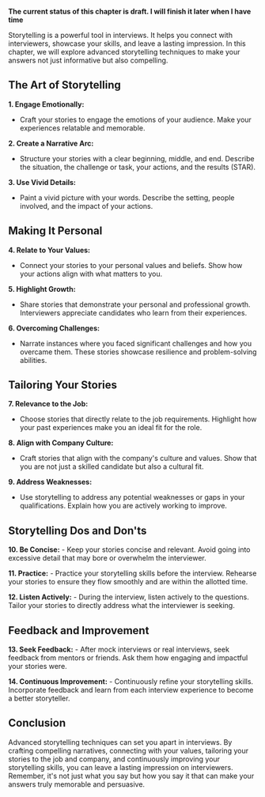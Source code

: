 **The current status of this chapter is draft. I will finish it later when I have time**

Storytelling is a powerful tool in interviews. It helps you connect with interviewers, showcase your skills, and leave a lasting impression. In this chapter, we will explore advanced storytelling techniques to make your answers not just informative but also compelling.

The Art of Storytelling
-----------------------

**1. Engage Emotionally:**

* Craft your stories to engage the emotions of your audience. Make your experiences relatable and memorable.

**2. Create a Narrative Arc:**

* Structure your stories with a clear beginning, middle, and end. Describe the situation, the challenge or task, your actions, and the results (STAR).

**3. Use Vivid Details:**

* Paint a vivid picture with your words. Describe the setting, people involved, and the impact of your actions.

Making It Personal
------------------

**4. Relate to Your Values:**

* Connect your stories to your personal values and beliefs. Show how your actions align with what matters to you.

**5. Highlight Growth:**

* Share stories that demonstrate your personal and professional growth. Interviewers appreciate candidates who learn from their experiences.

**6. Overcoming Challenges:**

* Narrate instances where you faced significant challenges and how you overcame them. These stories showcase resilience and problem-solving abilities.

Tailoring Your Stories
----------------------

**7. Relevance to the Job:**

* Choose stories that directly relate to the job requirements. Highlight how your past experiences make you an ideal fit for the role.

**8. Align with Company Culture:**

* Craft stories that align with the company's culture and values. Show that you are not just a skilled candidate but also a cultural fit.

**9. Address Weaknesses:**

* Use storytelling to address any potential weaknesses or gaps in your qualifications. Explain how you are actively working to improve.

Storytelling Dos and Don'ts
---------------------------

**10. Be Concise:** - Keep your stories concise and relevant. Avoid going into excessive detail that may bore or overwhelm the interviewer.

**11. Practice:** - Practice your storytelling skills before the interview. Rehearse your stories to ensure they flow smoothly and are within the allotted time.

**12. Listen Actively:** - During the interview, listen actively to the questions. Tailor your stories to directly address what the interviewer is seeking.

Feedback and Improvement
------------------------

**13. Seek Feedback:** - After mock interviews or real interviews, seek feedback from mentors or friends. Ask them how engaging and impactful your stories were.

**14. Continuous Improvement:** - Continuously refine your storytelling skills. Incorporate feedback and learn from each interview experience to become a better storyteller.

Conclusion
----------

Advanced storytelling techniques can set you apart in interviews. By crafting compelling narratives, connecting with your values, tailoring your stories to the job and company, and continuously improving your storytelling skills, you can leave a lasting impression on interviewers. Remember, it's not just what you say but how you say it that can make your answers truly memorable and persuasive.
